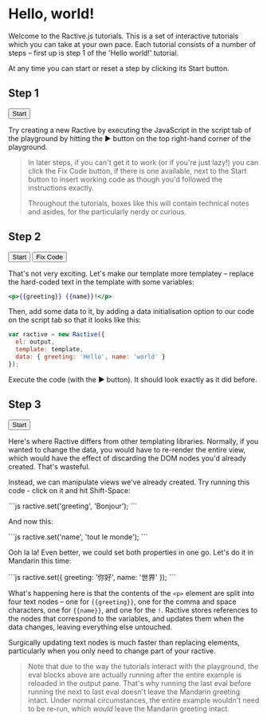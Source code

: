 # Hello, world!

Welcome to the Ractive.js tutorials. This is a set of interactive tutorials which you can take at your own pace. Each tutorial consists of a number of steps – first up is step 1 of the 'Hello world!' tutorial.

At any time you can start or reset a step by clicking its Start button.

## Step 1
<div class="tutorial">
	<button data-tab="script" data-tutorial="N4IgFiBcoE5SBTAJgcwSAvgGhAF3gDxICWAbgATFIC8AOngIYxq70B8BA9CaW7QHYCCAZwDGMYgAdclGvVwIAtpIA2DBfXK4AnpIR08CAB65OMBqNxkE7AbVwFJbABIIVKgPZZyAdw8wVJABCLichTjEJaTYQHGF4Tk5yYwRRAFcFLTBiYXJRDyQEX2JcMCyi1QZtcgAjDNwPfkom0qKGyQBaCRQwGXyYfgQYcg8AMyyc8kkGQYFSJnJzS2tyanJBn3IAJQsrUgQACmABcmSVSHIAcgBiXCYWS6wTrSVKhQubhWU1BUuBDAAlABuOz8RJZGAeNI9KEyVrCNoZfzEBgqYTeVowIqTGYjDKSDLkHjFUrkXFUEbjS53ZgIXB-MFJGZIMkvb7qIqRKQyHwlMrklljK5fN4IBng7RQvK40bEfgs1p43AEmTE5ls0XkLnSEYtMBFZwAFQAsgAZLQMGqYIA">Start</button>
</div>

Try creating a new Ractive by executing the JavaScript in the script tab of the playground by hitting the &#9654; button on the top right-hand corner of the playground.

> In later steps, if you can't get it to work (or if you're just lazy!) you can click the Fix Code button, if there is one available, next to the Start button to insert working code as though you'd followed the instructions exactly.
> 
> Throughout the tutorials, boxes like this will contain technical notes and asides, for the particularly nerdy or curious.

## Step 2
<div class="tutorial">
	<button data-tab="html" data-tutorial="N4IgFiBcoE5SBTAJgcwSAvgGhAF3gDxICWAbgATFIC8AOngIYxq70B8BA9CaW7QHYEAzgGMYxAA65KNergQBbCQBsG8+uVwBPCQjp4EAD1ycYDEbjIJ2A2rgIS2ACQTLlAeyzkA7u5jKkAEIuRwEuUXEpNhAcIXhSJnIzCytyanJ+BG9yACVzS1IEAApgAXJyV0hyAHIAYlwmFmqsMs1FFTUEKrr5JVV5aoEMAEoAbgFMIA">Start</button>
	<button data-tab="script" data-run="true" data-tutorial="N4IgFiBcoE5SBTAJgcwSAvgGhAF3gDxICWAbgATFIC8AOngIYxq70B8BA9CaW7QHYEAzgGMYxAA65KNergQBbCQBsG8+uVwBPCQjp4EAD1ycYDEbjIJ2A2rgIS2wYChgIEl-igzZyz-gwKCD4AhFyOAlyi4lJsIDhC8KRM5GYWVuTU5PwIAO7kAErmlqQIABTAAuTkCMqQ5ADkAMS4TCwNWFWaiipqCPXN8kqq8h1dSGoM9cDkru6eKAMAErXKAPYd2YH9jblrMMpIDeQYAhgAlADcAphAA">Fix Code</button>
</div>

That's not very exciting. Let's make our template more templatey – replace the hard-coded text in the template with some variables:

```handlebars
<p>{{greeting}} {{name}}!</p>
```

Then, add some data to it, by adding a data initialisation option to our code on the script tab so that it looks like this:

```js
var ractive = new Ractive({
  el: output,
  template: template,
  data: { greeting: 'Hello', name: 'world' }
});
```
Execute the code (with the &#9654; button). It should look exactly as it did before.

## Step 3
<div class="tutorial">
  <button data-tutorial="N4IgFiBcoE5SBTAJgcwSAvgGhAF3gDxICWAbgATFIC8AOngIYxq70B8BA9CaW7QHYEAzgGMYxAA65KNergQBbCQBsG8+uVwBPCQjp4EAD1ycYDEbjIJ2A2rgIS2wYChgIEl-igzZyz-gwKCD4AhFyOAlyi4lJsIDhC8KRM5GYWVuTU5PwIAO7kAErmlqQIABTAAuTkCMqQ5ADkAMS4TCwNWFWaiipqCPXN8kqq8h1dSGoM9cDkru6eKAMAErXKAPYd2YH9jblrMMpIDeQYAhgAlADcAphAA">Start</button>
</div>

Here's where Ractive differs from other templating libraries. Normally, if you wanted to change the data, you would have to re-render the entire view, which would have the effect of discarding the DOM nodes you'd already created. That's wasteful.

Instead, we can manipulate views we've already created. Try running this code - click on it and hit Shift-Space:

<div data-runtutorial="N4IgFiBcoE5SBTAJgcwSAvgGhAF3gDxICWAbgATFIC8AOngIYxq70B8BA9CaW7QHYEAzgGMYxAA65KNergQBbCQBsG8+uVwBPCQjp4EAD1ycYDEbjIJ2A2rgIS2wYChgIEl-igzZyz-gwKCD4AhFyOAlyi4lJsIDhC8KRM5GYWVuTU5PwIAO7kAErmlqQIABTAAuTkCMqQ5ADkAMS4TCwNWFWaiipqCPXN8kqq8h1dSGoM9cDkru6eKAMAErXKAPYd2YH9jblrMMpIDeQYAhgAlADcAphAA" data-eval="E4QwxgLglgbgpgOgM5wgCgOQHNh1VAOywwBoACDAIQHsCAragV2AwEoBuIA"></div>
```js
ractive.set('greeting', 'Bonjour');
```

And now this:

<div data-runtutorial="N4IgFiBcoE5SBTAJgcwSAvgGhAF3gDxICWAbgATFIC8AOngIYxq70B8BA9CaW7QHYEAzgGMYxAA65KNergQBbCQBsG8+uVwBPCQjp4EAD1ycYDEbjIJ2A2rgIS2wYChgIEl-igzZyz-gwKCD4AhFyOAlyi4lJsIDhC8KRM5GYWVuTU5PwIAO7kAErmlqQIABTAAuTkCMqQ5ADkAMS4TCwNWFWaiipqCPXN8kqq8h1dSGoM9cDkru6eKAMAErXKAPYd2YH9jblrMMpIDeQYAhgAlADcAphAA" data-eval="E4QwxgLglgbgpgOgM5wgCgOQHNh1VAOywwBoACDAIQHsCAragV2AwEoBuAKFElkRXQYCIALZxSFCEwhkANnDIjaAE3EcgA"></div>
```js
ractive.set('name', 'tout le monde');
```

Ooh la la! Even better, we could set both properties in one go. Let's do it in Mandarin this time:

<div data-runtutorial="N4IgFiBcoE5SBTAJgcwSAvgGhAF3gDxICWAbgATFIC8AOngIYxq70B8BA9CaW7QHYEAzgGMYxAA65KNergQBbCQBsG8+uVwBPCQjp4EAD1ycYDEbjIJ2A2rgIS2wYChgIEl-igzZyz-gwKCD4AhFyOAlyi4lJsIDhC8KRM5GYWVuTU5PwIAO7kAErmlqQIABTAAuTkCMqQ5ADkAMS4TCwNWFWaiipqCPXN8kqq8h1dSGoM9cDkru6eKAMAErXKAPYd2YH9jblrMMpIDeQYAhgAlADcAphAA" data-eval="E4QwxgLglgbgpgOgM5wgCgN4CgAEODmwcqUAdvgFw4DkgBvKC+mtQDS46kgC2cV1gaHKAyrtSwBfAJQBuIA"></div>
```js
ractive.set({
  greeting: '你好',
  name: '世界'
});
```

What's happening here is that the contents of the `<p>` element are split into four text nodes – one for `{{greeting}}`, one for the comma and space characters, one for `{{name}}`, and one for the `!`. Ractive stores references to the nodes that correspond to the variables, and updates them when the data changes, leaving everything else untouched.

Surgically updating text nodes is much faster than replacing elements, particularly when you only need to change part of your ractive.

> Note that due to the way the tutorials interact with the playground, the eval blocks above are actually running after the entire example is reloaded in the output pane. That's why running the last eval before running the next to last eval doesn't leave the Mandarin greeting intact. Under normal circumstances, the entire example wouldn't need to be re-run, which _would_ leave the Mandarin greeting intact.
